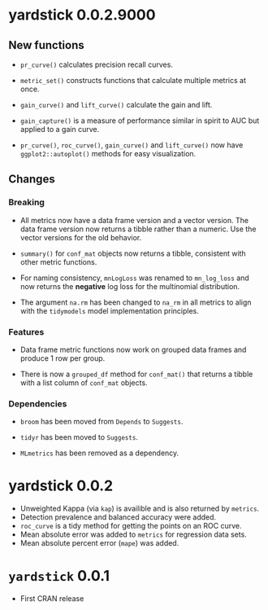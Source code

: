 # yardstick 0.0.2.9000

## New functions

* `pr_curve()` calculates precision recall curves.

* `metric_set()` constructs functions that calculate 
multiple metrics at once.

* `gain_curve()` and `lift_curve()` calculate the gain and lift.

* `gain_capture()` is a measure of performance similar in spirit to AUC
but applied to a gain curve.

* `pr_curve()`, `roc_curve()`, `gain_curve()` and `lift_curve()` now have 
`ggplot2::autoplot()` methods for easy visualization.

## Changes

### Breaking

* All metrics now have a data frame version and a vector 
version. The data frame version now returns a tibble rather than a numeric. Use 
the vector versions for the old behavior.

* `summary()` for `conf_mat` objects now returns a tibble,
consistent with other metric functions.

* For naming consistency, `mnLogLoss` was renamed to `mn_log_loss` and now 
returns the **negative** log loss for the multinomial distribution. 

* The argument `na.rm` has been changed to `na_rm` in all metrics to align
with the `tidymodels` model implementation principles.

### Features

* Data frame metric functions now work on grouped data frames and produce
1 row per group.

* There is now a `grouped_df` method for `conf_mat()` that returns a tibble
with a list column of `conf_mat` objects.

### Dependencies

* `broom` has been moved from `Depends` to `Suggests`.

* `tidyr` has been moved to `Suggests`.

* `MLmetrics` has been removed as a dependency.

# yardstick 0.0.2

* Unweighted Kappa (via `kap`) is availible and is also returned by `metrics`. 
* Detection prevalence and balanced accuracy were added. 
* `roc_curve` is a tidy method for getting the points on an ROC curve. 
* Mean absolute error was added to `metrics` for regression data sets. 
* Mean absolute percent error (`mape`) was added. 


# `yardstick` 0.0.1

* First CRAN release
